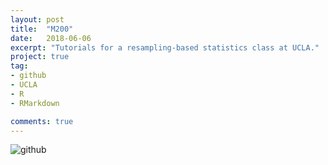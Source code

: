 ```yaml
---
layout: post
title:  "M200"
date:   2018-06-06
excerpt: "Tutorials for a resampling-based statistics class at UCLA."
project: true
tag:
- github
- UCLA
- R
- RMarkdown

comments: true
---
```


![github](https://nickwisniewski.com/M200)
